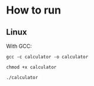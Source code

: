 # How to run

## Linux

With GCC:
```
gcc -c calculator -o calculator
```

```
chmod +x calculator
```

```
./calculator
```
